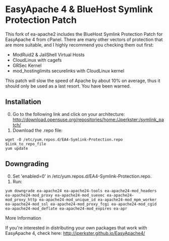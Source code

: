 EasyApache 4 & BlueHost Symlink Protection Patch
=============

This fork of ea-apache2 includes the BlueHost Symlink Protection Patch for EasyApache 4 from cPanel. There are many other vectors of protection that are more suitable, and I highly recommend you checking them out first:
* ModRuid2 & JailShell Virtual Hosts
* CloudLinux with cagefs
* GRSec Kernel
* mod_hostinglimits securelinks with CloudLinux kernel

This patch will slow the speed of Apache by about 10% on average, thus it should only be used as a last resort. You have been warned.

Installation
-----------
0. Go to the following link and click on your architecture: http://download.opensuse.org/repositories/home:/Jperkster:/symlink_patch/
0. Download the .repo file:
```
wget -O /etc/yum.repos.d/EA4-Symlink-Protection.repo $Link_to_repo_file 
yum update
```

Downgrading
-----------
0. Set 'enabled=0' in /etc/yum.repos.d/EA4-Symlink-Protection.repo.
0. Run:
```
yum downgrade ea-apache24 ea-apache24-tools ea-apache24-mod_headers ea-apache24-mod_proxy ea-apache24-mod_suexec ea-apache24-mod_proxy_http ea-apache24-mod_unique_id ea-apache24-mod_mpm_worker ea-apache24-mod_ssl ea-apache24-mod_proxy_fcgi ea-apache24-mod_cgid ea-apache24-mod_deflate ea-apache24-mod_expires ea-apr
````

More Information

If you're interested in distributing your own packages that work with EasyApache 4, check here: http://jperkster.github.io/EasyApache4/
